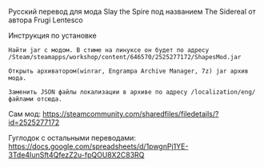 Русский перевод для мода Slay the Spire под названием The Sidereal от автора Frugi Lentesco


Инструкция по установке

    Найти jar с модом. В стиме на линуксе он будет по адресу /Steam/steamapps/workshop/content/646570/2525277172/ShapesMod.jar

    Открыть архиватором(winrar, Engrampa Archive Manager, 7z) jar архив мода. 

    Заменить JSON файлы локализации в архиве по адресу /localization/eng/ файлами отсюда.

Сам мод: https://steamcommunity.com/sharedfiles/filedetails/?id=2525277172

Гуглодок с остальными переводами: https://docs.google.com/spreadsheets/d/1pwgnPj1YE-3Tde4IunSft4QfezZ2u-fpQOU8X2C83RQ
